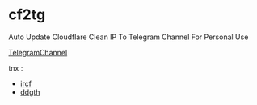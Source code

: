 # cf2tg  

Auto Update Cloudflare Clean IP To Telegram Channel For Personal Use

[TelegramChannel](https://t.me/cloudflare2tg)


tnx : 
* [ircf](https://github.com/ircfspace)
* [ddgth](https://github.com/ddgth/cf2dns)

